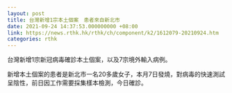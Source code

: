 ```yaml
---
layout: post
title: 台灣新增1宗本土個案　患者來自新北市
date: 2021-09-24 14:37:53.000000000 +08:00
link: https://news.rthk.hk/rthk/ch/component/k2/1612079-20210924.htm
categories: rthk
---
```


台灣新增1宗新冠病毒確診本土個案，以及7宗境外輸入病例。

新增本土個案的患者是新北市一名20多歲女子，本月7日發燒，對病毒的快速測試呈陰性，前日因工作需要採集樣本檢測，今日確診。

